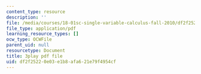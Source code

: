 ```yaml
---
content_type: resource
description: ''
file: /media/courses/18-01sc-single-variable-calculus-fall-2010/df2f25220e03e1b8afa621e79f4954cf_twzGBqPeW0M.pdf
file_type: application/pdf
learning_resource_types: []
ocw_type: OCWFile
parent_uid: null
resourcetype: Document
title: 3play pdf file
uid: df2f2522-0e03-e1b8-afa6-21e79f4954cf
---
```

